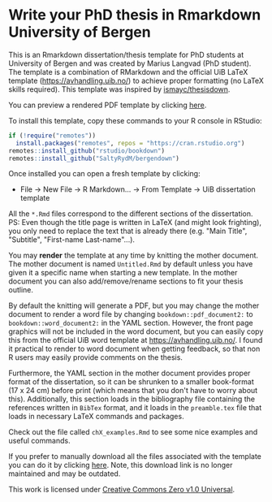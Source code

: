 # Write your PhD thesis in Rmarkdown <br/> University of Bergen

This is an Rmarkdown dissertation/thesis template for PhD students at University of Bergen and was created by Marius Langvad (PhD student). The template is a combination of RMarkdown and the official UiB LaTeX template (<https://avhandling.uib.no/>) to achieve proper formatting (no LaTeX skills required). This template was inspired by [ismayc/thesisdown](https://github.com/ismayc/thesisdown).

You can preview a rendered PDF template by clicking [here](https://github.com/SaltyRydM/bergendown/blob/main/thesis.pdf#:~:text=Raw%20file%20content-,Download,-%E2%8C%98).

To install this template, copy these commands to your R console in RStudio:

``` r
if (!require("remotes")) 
  install.packages("remotes", repos = "https://cran.rstudio.org")
remotes::install_github("rstudio/bookdown")
remotes::install_github("SaltyRydM/bergendown")
```

Once installed you can open a fresh template by clicking:

- File -> New File -> R Markdown... -> From Template -> UiB dissertation template

All the `*.Rmd` files correspond to the different sections of the dissertation. PS: Even though the title page is written in LaTeX (and might look frighting), you only need to replace the text that is already there (e.g. "Main Title", "Subtitle", "First-name Last-name"...).

You may **render** the template at any time by knitting the mother document. The mother document is named `Untitled.Rmd` by default unless you have given it a specific name when starting a new template. In the mother document you can also add/remove/rename sections to fit your thesis outline. 

By default the knitting will generate a PDF, but you may change the mother document to render a word file by changing `bookdown::pdf_document2:` to `bookdown::word_document2:` in the YAML section. However, the front page graphics will not be included in the word document, but you can easily copy this from the official UiB word template at <https://avhandling.uib.no/>. I found it practical to render to word document when getting feedback, so that non R users may easily provide comments on the thesis.

Furthermore, the YAML section in the mother document provides proper format of the dissertation, so it can be shrunken to a smaller book-format (17 x 24 cm) before print (which means that you don't have to worry about this). Additionally, this section loads in the bibliography file containing the references written in `BibTex` format, and it loads in the `preamble.tex` file that loads in necessary LaTeX commands and packages.

Check out the file called `chX_examples.Rmd` to see some nice examples and useful commands.

If you prefer to manually download all the files associated with the template you can do it by clicking [here](https://github.com/VirVar-project/UiB-dissertation-template/archive/refs/heads/main.zip). Note, this download link is no longer maintained and may be outdated.

This work is licensed under [Creative Commons Zero v1.0 Universal](https://creativecommons.org/publicdomain/zero/1.0/).

